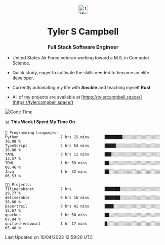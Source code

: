 <p align="center">
<a href="https://www.linkedin.com/in/t36campbell" target="blank"><img align="center" src="https://ik.imagekit.io/t36campbell/Portfolio/linkedin.png.original_m8bbGgPh6.png" alt="t36campbell" height="30" width="30" /></a>
</p>
<h1 align="center">Tyler S Campbell</h1>
<h3 align="center">Full Stack Software Engineer</h3>

* United States Air Force veteran working toward a M.S. in Computer Science.

* Quick study, eager to cultivate the skills needed to become an elite developer.

* Currently automating my life with **Ansible** and teaching myself **Rust**

* All of my projects are available at [https://tylercampbell.space/](https://tylercampbell.space/)

<!--START_SECTION:waka-->
![Code Time](http://img.shields.io/badge/Code%20Time-2%2C377%20hrs%2058%20mins-blue)

📊 **This Week I Spent My Time On** 

```text
💬 Programming Languages: 
Python                   7 hrs 15 mins       ████████░░░░░░░░░░░░░░░░░   30.88 % 
TypeScript               4 hrs 54 mins       █████░░░░░░░░░░░░░░░░░░░░   20.86 % 
YAML                     3 hrs 11 mins       ███░░░░░░░░░░░░░░░░░░░░░░   13.57 % 
TOML                     1 hr 59 mins        ██░░░░░░░░░░░░░░░░░░░░░░░   08.46 % 
Java                     1 hr 32 mins        ██░░░░░░░░░░░░░░░░░░░░░░░   06.53 % 

🐱‍💻 Projects: 
filingcabinet            7 hrs               ███████░░░░░░░░░░░░░░░░░░   29.77 % 
deliverable              6 hrs 16 mins       ███████░░░░░░░░░░░░░░░░░░   26.66 % 
papertrail               3 hrs 41 mins       ████░░░░░░░░░░░░░░░░░░░░░   15.67 % 
quarkus                  1 hr 50 mins        ██░░░░░░░░░░░░░░░░░░░░░░░   07.84 % 
unified-endpoint         1 hr 17 mins        █░░░░░░░░░░░░░░░░░░░░░░░░   05.48 % 
```


 Last Updated on 10/04/2023 12:59:20 UTC
<!--END_SECTION:waka-->
